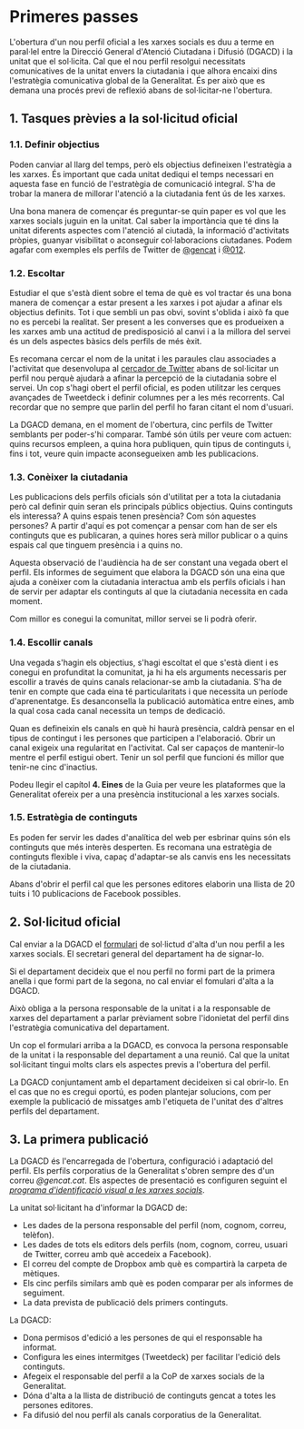 # Primeres passes  

L'obertura d'un nou perfil oficial a les xarxes socials es duu a terme en paral·lel entre la Direcció General d'Atenció Ciutadana i Difusió (DGACD) i la unitat que el sol·licita. Cal que el nou perfil resolgui necessitats comunicatives de la unitat envers la ciutadania i que alhora encaixi dins l'estratègia comunicativa global de la Generalitat. És per això que es demana una procés previ de reflexió abans de sol·licitar-ne l'obertura.

## 1. Tasques prèvies a la sol·licitud oficial

### 1.1. Definir objectius

Poden canviar al llarg del temps, però els objectius defineixen l'estratègia  a les xarxes. És important que cada unitat dediqui el temps necessari en aquesta fase en funció de l'estratègia de comunicació integral. S'ha de trobar la manera de millorar l'atenció a la ciutadania fent ús de les xarxes.  

Una bona manera de començar és preguntar-se quin paper es vol que les xarxes socials juguin en la unitat. Cal saber la importància que té dins la unitat diferents aspectes com l'atenció al ciutadà, la informació d'activitats pròpies, guanyar visibilitat o aconseguir col·laboracions ciutadanes. Podem agafar com exemples els perfils de Twitter de [@gencat](http://twitter.com/gencat) i [@012](http://twitter.com/012).  

### 1.2. Escoltar 

Estudiar el que s'està dient sobre el tema de què es vol tractar és una bona manera de començar a estar present a les xarxes i pot ajudar a afinar els objectius definits. Tot i que sembli un pas obvi, sovint s'oblida i això fa que no es percebi la realitat. Ser present a les converses que es produeixen a les xarxes amb una actitud de predisposició al canvi i a la millora del servei és un dels aspectes bàsics dels perfils de més èxit.  

Es recomana cercar el nom de la unitat i les paraules clau associades a l'activitat que desenvolupa al [cercador de Twitter](http://search.twitter.com) abans de sol·licitar un perfil nou perquè ajudarà a afinar la percepció de la ciutadania sobre el servei. Un cop s'hagi obert el perfil oficial, es poden utilitzar les cerques avançades de Tweetdeck i definir columnes per a les més recorrents. Cal recordar que no sempre que parlin del perfil ho faran citant el nom d'usuari.  

La DGACD demana, en el moment de l'obertura, cinc perfils de Twitter semblants per poder-s'hi comparar. També són útils per veure com actuen: quins recursos empleen, a quina hora publiquen, quin tipus de continguts i, fins i tot, veure quin impacte aconsegueixen amb les publicacions. 

### 1.3. Conèixer la ciutadania 

Les publicacions dels perfils oficials són d'utilitat per a tota la ciutadania però cal definir quin seran els principals públics objectius. Quins continguts els interessa? A quins espais tenen presència? Com són aquestes persones? A partir d'aquí es pot començar a pensar com han de ser els continguts que es publicaran, a quines hores serà millor publicar o a quins espais cal que tinguem presència i a quins no.  

Aquesta observació de l'audiència ha de ser constant una vegada obert el perfil. Els informes de seguiment que elabora la DGACD són una eina que ajuda a conèixer com la ciutadania interactua amb els perfils oficials i han de servir per adaptar els continguts al que la ciutadania necessita en cada moment.  

Com millor es conegui la comunitat, millor servei se li podrà oferir.  

### 1.4. Escollir canals

Una vegada s'hagin els objectius, s'hagi escoltat el que s'està dient i es conegui en profunditat la comunitat, ja hi ha els arguments necessaris per escollir a través de quins canals relacionar-se amb la ciutadania. S'ha de tenir en compte que cada eina té particularitats i que necessita un període d'aprenentatge. Es desanconsella la publicació automàtica entre eines, amb la qual cosa cada canal necessita un temps de dedicació.  

Quan es defineixin els canals en què hi haurà presència, caldrà pensar en el tipus de contingut i les persones que participen a l'elaboració. Obrir un canal exigeix una regularitat en l'activitat. Cal ser capaços de mantenir-lo mentre el perfil estigui obert. Tenir un sol perfil que funcioni és millor que tenir-ne cinc d'inactius.  

Podeu llegir el capítol **4. Eines** de la Guia per veure les plataformes que la Generalitat ofereix per a una presència institucional a les xarxes socials.  

### 1.5. Estratègia de continguts

Es poden fer servir les dades d'analítica del web per esbrinar quins són els continguts que més interès desperten. Es recomana una estratègia de continguts flexible i viva, capaç d'adaptar-se als canvis ens les necessitats de la ciutadania.  

Abans d'obrir el perfil cal que les persones editores elaborin una llista de 20 tuits i 10 publicacions de Facebook possibles.  

## 2. Sol·licitud oficial

Cal enviar a la DGACD el [formulari](http://gencat.cat/piv/pdf/autorit_web.pdf) de sol·lictud d'alta d'un nou perfil a les xarxes socials. El secretari general del departament ha de signar-lo.

Si el departament decideix que el nou perfil no formi part de la primera anella i que formi part de la segona, no cal enviar el fomulari d'alta a la DGACD.

Això obliga a la persona responsable de la unitat i a la responsable de xarxes del departament a parlar prèviament sobre l'idonietat del perfil dins l'estratègia comunicativa del departament. 

Un cop el formulari arriba a la DGACD, es convoca la persona responsable de la unitat i la responsable del departament a una reunió. Cal que la unitat sol·licitant tingui molts clars els aspectes previs a l'obertura del perfil.  

La DGACD conjuntament amb el departament decideixen si cal obrir-lo. En el cas que no es cregui oportú, es poden plantejar solucions, com per exemple la publicació de missatges amb l'etiqueta de l'unitat des d'altres perfils del departament.  

## 3. La primera publicació

La DGACD és l'encarregada de l'obertura, configuració i adaptació del perfil. Els perfils corporatius de la Generalitat s'obren sempre des d'un correu *@gencat.cat*. Els aspectes de presentació es configuren seguint el [*programa d'identificació visual a les xarxes socials*](http://gencat.cat/piv/pdf/xarxes_socials.pdf).  

La unitat sol·licitant ha d'informar la DGACD de:  

- Les dades de la persona responsable del perfil (nom, cognom, correu, telèfon).  
- Les dades de tots els editors dels perfils (nom, cognom, correu, usuari de Twitter, correu amb què accedeix a Facebook).  
- El correu del compte de Dropbox amb què es compartirà la carpeta de mètiques.  
- Els cinc perfils similars amb què es poden comparar per als informes de seguiment.  
- La data prevista de publicació dels primers continguts.  

La DGACD:  

- Dona permisos d'edició a les persones de qui el responsable ha informat.  
- Configura les eines intermitges (Tweetdeck) per facilitar l'edició dels continguts.  
- Afegeix el responsable del perfil a la CoP de xarxes socials de la Generalitat.  
- Dóna d'alta a la llista de distribució de continguts gencat a totes les persones editores.  
- Fa difusió del nou perfil als canals corporatius de la Generalitat.   





